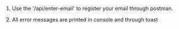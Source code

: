 1. Use the '/api/enter-email' to register your email through postman.

2. All error messages are printed in console and through toast


